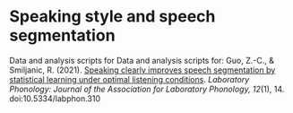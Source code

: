 # Speaking style and speech segmentation 
Data and analysis scripts for Data and analysis scripts for:
Guo, Z.-C., &amp; Smiljanic, R. (2021). [Speaking clearly improves speech segmentation by statistical learning under optimal listening conditions](https://www.journal-labphon.org/articles/10.5334/labphon.310/). _Laboratory Phonology: Journal of the Association for Laboratory Phonology, 12_(1), 14. doi:10.5334/labphon.310
